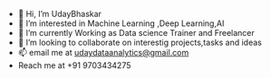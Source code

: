 - 👋 Hi, I’m UdayBhaskar
- 👀 I’m interested in Machine Learning ,Deep Learning,AI
- 🌱 I’m currently Working as Data science Trainer and Freelancer
- 💞️ I’m looking to collaborate on interestig projects,tasks and ideas
- 📫 email me at udaydataanalytics@gmail.com
- Reach me at +91 9703434275

<!---
UdayBhaskarDS/UdayBhaskarDS is a ✨ special ✨ repository because its `README.md` (this file) appears on your GitHub profile.
You can click the Preview link to take a look at your changes.
--->
